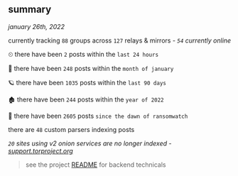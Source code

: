 
## summary
_january 26th, 2022_

currently tracking `88` groups across `127` relays & mirrors - _`54` currently online_

⏲ there have been `2` posts within the `last 24 hours`

🦈 there have been `248` posts within the `month of january`

🪐 there have been `1035` posts within the `last 90 days`

🏚 there have been `244` posts within the `year of 2022`

🦕 there have been `2605` posts `since the dawn of ransomwatch`

there are `48` custom parsers indexing posts

_`20` sites using v2 onion services are no longer indexed - [support.torproject.org](https://support.torproject.org/onionservices/v2-deprecation/)_

> see the project [README](https://github.com/thetanz/ransomwatch#ransomwatch--) for backend technicals
